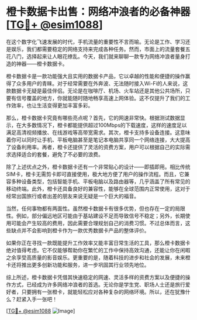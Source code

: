 # 橙卡数据卡出售：网络冲浪者的必备神器[[TG💪+ @esim1088](https://t.me/s/esim1088)]

在这个数字化飞速发展的时代，手机流量的重要性不言而喻。无论是工作、学习还是娱乐，我们都需要稳定的网络支持来完成各种任务。然而，市面上的流量套餐五花八门，选择起来让人眼花缭乱。今天，我们就来聊聊一款专为网络冲浪者量身打造的神器——橙卡数据卡。

橙卡数据卡是一款功能强大且实用的数据卡产品，它以卓越的性能和便捷的操作赢得了众多用户的青睐。对于经常需要在外奔波、无法随时接入Wi-Fi的人来说，这款数据卡无疑是最佳伴侣。无论是在咖啡厅、机场、火车站还是其他公共场所，只要有信号覆盖的地方，你就能随时随地畅享高速上网体验。这不仅提升了我们的工作效率，也让生活变得更加丰富多彩。

那么，橙卡数据卡究竟有哪些亮点呢？首先，它的网速非常快。根据测试数据显示，在大多数情况下，橙卡都能提供超过100Mbps的下载速度，这样的速度足以满足高清视频播放、在线游戏等高带宽需求。其次，橙卡支持多设备连接。这意味着你可以同时让手机、平板电脑甚至是笔记本电脑共享同一个网络连接，大大提高了设备利用率。再者，橙卡还提供了灵活的资费方案，用户可以根据自己的实际需求选择适合的套餐，避免了不必要的浪费。

除了上述优点之外，橙卡数据卡还有一个非常贴心的设计——即插即用。相比传统SIM卡，橙卡无需剪卡即可直接使用，极大地方便了用户的操作流程。而且，它兼容多种设备类型，包括智能手机、平板电脑以及路由器等，几乎涵盖了所有常见的移动终端。此外，橙卡还具备良好的兼容性，能够在全球范围内正常使用，这对于经常出国旅行或者出差的朋友来说无疑是一个巨大的福音。

当然，任何事物都有两面性。虽然橙卡数据卡有很多优势，但也存在一定的局限性。例如，部分偏远地区可能由于基站建设不足而导致信号不稳定；另外，长期使用可能会产生较高的费用，因此需要合理规划自己的消费习惯。不过总体而言，这些缺点并不会影响到橙卡作为一款优秀数据卡产品的整体评价。

如果你正在寻找一款既能提升工作效率又能丰富日常生活的工具，那么橙卡数据卡绝对值得考虑。它不仅能够帮助你在繁忙的工作中保持高效沟通，还能让你在闲暇之余享受高质量的影音娱乐。更重要的是，随着科技的进步和社会的发展，未来橙卡还将推出更多创新功能和服务，进一步巩固其行业领先地位。

综上所述，橙卡数据卡凭借其快速稳定的网速、灵活多样的资费方案以及便捷的操作方式，已经成为许多网络冲浪者的首选。无论你是学生党、职场人士还是旅行爱好者，只要拥有一张橙卡，就能轻松应对各种复杂的网络环境。所以，还在犹豫什么？赶紧入手一张吧！

[[TG💪+ @esim1088](https://t.me/s/esim1088) ![Image](https://i.postimg.cc/4NQfJmqS/Snipaste-2025-05-13-00-14-12.png)]